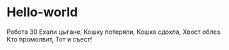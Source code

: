 # Hello-world
Работа 30
Ехали цыгане,
Кошку потеряли,
Кошка сдохла,
Хвост облез.
Кто промолвит,
Тот и съест!
